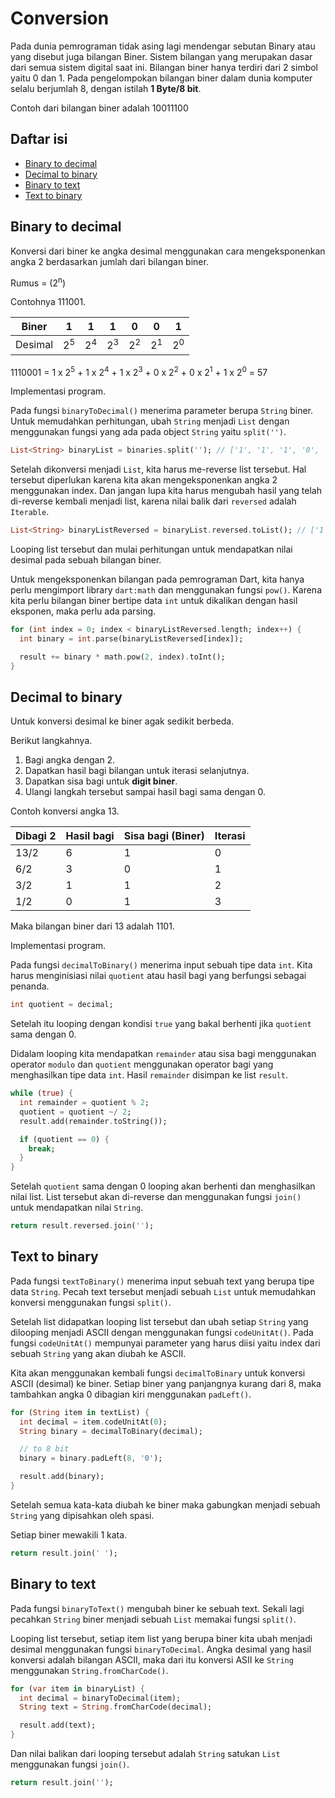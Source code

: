 # Conversion

Pada dunia pemrograman tidak asing lagi mendengar sebutan Binary atau yang disebut juga bilangan Biner.
Sistem bilangan yang merupakan dasar dari semua sistem digital saat ini.
Bilangan biner hanya terdiri dari 2 simbol yaitu 0 dan 1.
Pada pengelompokan bilangan biner dalam dunia komputer selalu berjumlah 8, dengan istilah **1 Byte/8 bit**.

Contoh dari bilangan biner adalah 10011100

## Daftar isi

- [Binary to decimal](#binary-to-decimal)
- [Decimal to binary](#decimal-to-binary)
- [Binary to text](#binary-to-text)
- [Text to binary](#text-to-binary)

## Binary to decimal

Konversi dari biner ke angka desimal menggunakan cara mengeksponenkan angka 2 berdasarkan jumlah dari bilangan biner.

Rumus = (2<sup>n</sup>)

Contohnya 111001.

| Biner   | 1             | 1             | 1             | 0             | 0             | 1             |
| ------- | ------------- | ------------- | ------------- | ------------- | ------------- | ------------- |
| Desimal | 2<sup>5</sup> | 2<sup>4</sup> | 2<sup>3</sup> | 2<sup>2</sup> | 2<sup>1</sup> | 2<sup>0</sup> |

1110001 = 1 x 2<sup>5</sup> + 1 x 2<sup>4</sup> + 1 x 2<sup>3</sup> + 0 x 2<sup>2</sup> + 0 x 2<sup>1</sup> + 1 x 2<sup>0</sup> = 57

Implementasi program.

Pada fungsi `binaryToDecimal()` menerima parameter berupa `String` biner.
Untuk memudahkan perhitungan, ubah `String` menjadi `List` dengan menggunakan fungsi yang ada pada object `String` yaitu `split('')`.

```dart
List<String> binaryList = binaries.split(''); // ['1', '1', '1', '0', '0', '0', '1']
```

Setelah dikonversi menjadi `List`, kita harus me-reverse list tersebut.
Hal tersebut diperlukan karena kita akan mengeksponenkan angka 2 menggunakan index.
Dan jangan lupa kita harus mengubah hasil yang telah di-reverse kembali menjadi list, karena nilai balik dari `reversed` adalah `Iterable`.

```dart
List<String> binaryListReversed = binaryList.reversed.toList(); // ['1', '0', '0', '0', '1', '1', '1']
```

Looping list tersebut dan mulai perhitungan untuk mendapatkan nilai desimal pada sebuah bilangan biner.

Untuk mengeksponenkan bilangan pada pemrograman Dart, kita hanya perlu mengimport library `dart:math` dan menggunakan fungsi `pow()`.
Karena kita perlu bilangan biner bertipe data `int` untuk dikalikan dengan hasil eksponen, maka perlu ada parsing.

```dart
for (int index = 0; index < binaryListReversed.length; index++) {
  int binary = int.parse(binaryListReversed[index]);

  result += binary * math.pow(2, index).toInt();
}
```

## Decimal to binary

Untuk konversi desimal ke biner agak sedikit berbeda.

Berikut langkahnya.

1. Bagi angka dengan 2.
2. Dapatkan hasil bagi bilangan untuk iterasi selanjutnya.
3. Dapatkan sisa bagi untuk **digit biner**.
4. Ulangi langkah tersebut sampai hasil bagi sama dengan 0.

Contoh konversi angka 13.

| Dibagi 2 | Hasil bagi | Sisa bagi (Biner) | Iterasi |
| -------- | ---------- | ----------------- | ------- |
| 13/2     | 6          | 1                 | 0       |
| 6/2      | 3          | 0                 | 1       |
| 3/2      | 1          | 1                 | 2       |
| 1/2      | 0          | 1                 | 3       |

Maka bilangan biner dari 13 adalah 1101.

Implementasi program.

Pada fungsi `decimalToBinary()` menerima input sebuah tipe data `int`.
Kita harus menginisiasi nilai `quotient` atau hasil bagi yang berfungsi sebagai penanda.

```dart
int quotient = decimal;
```

Setelah itu looping dengan kondisi `true` yang bakal berhenti jika `quotient` sama dengan 0.

Didalam looping kita mendapatkan `remainder` atau sisa bagi menggunakan operator `modulo` dan `quotient` menggunakan operator bagi yang menghasilkan tipe data `int`.
Hasil `remainder` disimpan ke list `result`.

```dart
while (true) {
  int remainder = quotient % 2;
  quotient = quotient ~/ 2;
  result.add(remainder.toString());

  if (quotient == 0) {
    break;
  }
}
```

Setelah `quotient` sama dengan 0 looping akan berhenti dan menghasilkan nilai list.
List tersebut akan di-reverse dan menggunakan fungsi `join()` untuk mendapatkan nilai `String`.

```dart
return result.reversed.join('');
```

## Text to binary

Pada fungsi `textToBinary()` menerima input sebuah text yang berupa tipe data `String`.
Pecah text tersebut menjadi sebuah `List` untuk memudahkan konversi menggunakan fungsi `split()`.

Setelah list didapatkan looping list tersebut dan ubah setiap `String` yang dilooping menjadi ASCII dengan menggunakan fungsi `codeUnitAt()`.
Pada fungsi `codeUnitAt()` mempunyai parameter yang harus diisi yaitu index dari sebuah `String` yang akan diubah ke ASCII.

Kita akan menggunakan kembali fungsi `decimalToBinary` untuk konversi ASCII (desimal) ke biner.
Setiap biner yang panjangnya kurang dari 8, maka tambahkan angka 0 dibagian kiri menggunakan `padLeft()`.

```dart
for (String item in textList) {
  int decimal = item.codeUnitAt(0);
  String binary = decimalToBinary(decimal);

  // to 8 bit
  binary = binary.padLeft(8, '0');

  result.add(binary);
}
```

Setelah semua kata-kata diubah ke biner maka gabungkan menjadi sebuah `String` yang dipisahkan oleh spasi.

Setiap biner mewakili 1 kata.

```dart
return result.join(' ');
```

## Binary to text

Pada fungsi `binaryToText()` mengubah biner ke sebuah text.
Sekali lagi pecahkan `String` biner menjadi sebuah `List` memakai fungsi `split()`.

Looping list tersebut, setiap item list yang berupa biner kita ubah menjadi desimal menggunakan fungsi `binaryToDecimal`.
Angka desimal yang hasil konversi adalah bilangan ASCII, maka dari itu konversi ASII ke `String` menggunakan `String.fromCharCode()`.

```dart
for (var item in binaryList) {
  int decimal = binaryToDecimal(item);
  String text = String.fromCharCode(decimal);

  result.add(text);
}
```

Dan nilai balikan dari looping tersebut adalah `String` satukan `List` menggunakan fungsi `join()`.

```dart
return result.join('');
```
